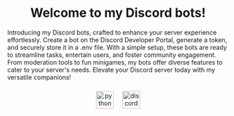 <h1 align="center">Welcome to my Discord bots!</h1>


<p align="left">  Introducing my Discord bots, crafted to enhance your server experience effortlessly. Create a bot on the Discord Developer Portal, generate a token, and securely store it in a .env file. With a simple setup, these bots are ready to streamline tasks, entertain users, and foster community engagement. From moderation tools to fun minigames, my bots offer diverse features to cater to your server's needs. Elevate your Discord server today with my versatile companions!</p>

###

<div align="center">
  <img src="https://img.shields.io/badge/Python-3776AB?logo=python&logoColor=white&style=for-the-badge" height="40" alt="python logo"  />
  <img width="12" />
  <img src="https://img.shields.io/badge/Discord-5865F2?logo=discord&logoColor=white&style=for-the-badge" height="40" alt="discord logo"  />
</div>

###
